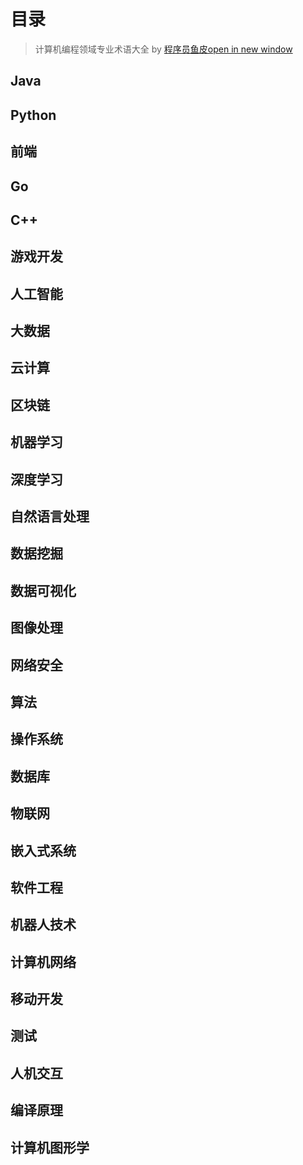 # 目录

> 计算机编程领域专业术语大全 by [程序员鱼皮open in new window](https://github.com/liyupi)

## Java

## Python

## 前端

## Go

## C++

## 游戏开发

## 人工智能

## 大数据

## 云计算

## 区块链

## 机器学习

## 深度学习

## 自然语言处理

## 数据挖掘

## 数据可视化

## 图像处理

## 网络安全

## 算法

## 操作系统

## 数据库

## 物联网

## 嵌入式系统

## 软件工程

## 机器人技术

## 计算机网络

## 移动开发

## 测试

## 人机交互

## 编译原理

## 计算机图形学